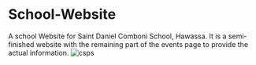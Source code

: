 # School-Website
A school Website for Saint Daniel Comboni School, Hawassa. It is a semi-finished website with the remaining part of the events page to provide the actual information. 
![csps](https://user-images.githubusercontent.com/90252194/236377132-9ea5b321-5ee9-419b-ac8b-3065d196a359.png)
